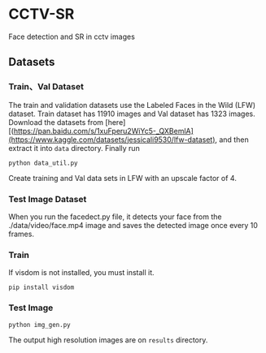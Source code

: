 # CCTV-SR
Face detection and SR in cctv images

## Datasets

### Train、Val Dataset
The train and validation datasets use the Labeled Faces in the Wild (LFW) dataset.
Train dataset has 11910 images and Val dataset has 1323 images.
Download the datasets from [here][(https://pan.baidu.com/s/1xuFperu2WiYc5-_QXBemlA](https://www.kaggle.com/datasets/jessicali9530/lfw-dataset), 
and then extract it into `data` directory. Finally run
```
python data_util.py
```
Create training and Val data sets in LFW with an upscale factor of 4.

### Test Image Dataset
When you run the facedect.py file, it detects your face from the ./data/video/face.mp4 image and saves the detected image once every 10 frames.


### Train

If visdom is not installed, you must install it.

```
pip install visdom
```

### Test Image
```
python img_gen.py

```
The output high resolution images are on `results` directory.

